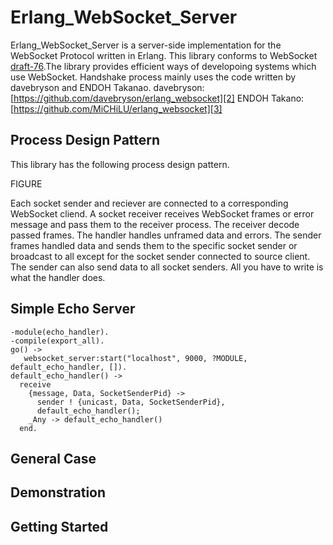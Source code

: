 Erlang_WebSocket_Server
=======================

Erlang_WebSocket_Server is a server-side implementation for the WebSocket Protocol written in Erlang.
This library conforms to WebSocket [draft-76][1].The library provides efficient ways of developoing systems which use WebSocket.
Handshake process mainly uses the code written by davebryson and ENDOH Takanao.
davebryson:[https://github.com/davebryson/erlang_websocket][2]
ENDOH Takano:[https://github.com/MiCHiLU/erlang_websocket][3]

Process Design Pattern
----------------------

This library has the following process design pattern.

FIGURE

Each socket sender and reciever are connected to a corresponding WebSocket cliend. A socket receiver receives WebSocket frames or error message and pass them to the receiver process. The receiver decode passed frames. The handler handles unframed data and errors. The sender frames handled data and sends them to the specific socket sender or broadcast to all except for the socket sender connected to source client. The sender can also send data to all socket senders.
All you have to write is what the handler does.

Simple Echo Server 
------------------
	-module(echo_handler).
	-compile(export_all).
	go() ->
	   websocket_server:start("localhost", 9000, ?MODULE, default_echo_handler, []).
	default_echo_handler() ->
	  receive
	    {message, Data, SocketSenderPid} -> 
	      sender ! {unicast, Data, SocketSenderPid},
	      default_echo_handler();
	    _Any -> default_echo_handler()
	  end.


General Case
------------

Demonstration
-------------

Getting Started
---------------

[1]:http://tools.ietf.org/html/draft-hixie-thewebsocketprotocol-76
[2]:https://github.com/davebryson/erlang_websocket
[3]:https://github.com/MiCHiLU/erlang_websocket
